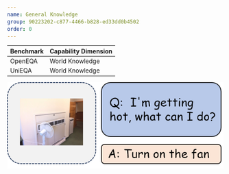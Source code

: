 ```yaml
---
name: General Knowledge
group: 90223202-c877-4466-b828-ed33dd0b4502
order: 0
---
```


<div class="row">
<div class="col-8">

| **Benchmark** | **Capability Dimension** |
| ------------- | ------------------------ |
| OpenEQA       | World Knowledge          |
| UniEQA        | World Knowledge          |

</div>

<div class="col-4">

![alt text](generalKnowledge.png)

</div>

</div>
